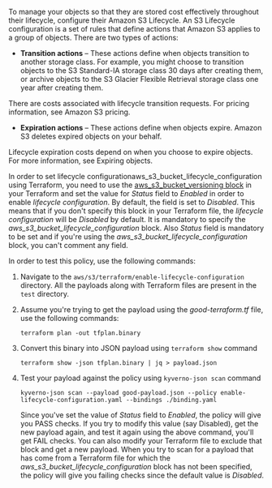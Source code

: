 To manage your objects so that they are stored cost effectively throughout their lifecycle, configure their Amazon S3 Lifecycle. An S3 Lifecycle configuration is a set of rules that define actions that Amazon S3 applies to a group of objects. There are two types of actions:

- **Transition actions** – These actions define when objects transition to another storage class. For example, you might choose to transition objects to the S3 Standard-IA storage class 30 days after creating them, or archive objects to the S3 Glacier Flexible Retrieval storage class one year after creating them. 

There are costs associated with lifecycle transition requests. For pricing information, see Amazon S3 pricing.

- **Expiration actions** – These actions define when objects expire. Amazon S3 deletes expired objects on your behalf.

Lifecycle expiration costs depend on when you choose to expire objects. For more information, see Expiring objects.

In order to set lifecycle configurationaws_s3_bucket_lifecycle_configuration using Terraform, you need to use the [aws_s3_bucket_versioning block](https://registry.terraform.io/providers/hashicorp/aws/latest/docs/resources/s3_bucket_lifecycle_configuration) in your Terraform and set the value for *Status* field to *Enabled* in order to enable *lifecycle configuration*. By default, the field is set to *Disabled*. This means that if you don't specify this block in your Terraform file, the *lifecycle configuration* will be *Disabled* by default. It is mandatory to specify the *aws_s3_bucket_lifecycle_configuration* block. Also *Status* field is mandatory to be set and if you're using the *aws_s3_bucket_lifecycle_configuration* block, you can't comment any field.

In order to test this policy, use the following commands:

1. Navigate to the `aws/s3/terraform/enable-lifecycle-configuration` directory. All the payloads along with Terraform files are present in the `test` directory.

2. Assume you're trying to get the payload using the *good-terraform.tf* file, use the following commands:
   ```
   terraform plan -out tfplan.binary
   ```
3. Convert this binary into JSON payload using `terraform show` command
   ```
   terraform show -json tfplan.binary | jq > payload.json
   ```
4. Test your payload against the policy using `kyverno-json scan` command
   ```
   kyverno-json scan --payload good-payload.json --policy enable-lifecycle-configuration.yaml --bindings ./binding.yaml
   ```
   Since you've set the value of *Status* field to *Enabled*, the policy will give you PASS checks. If you try to modify this value (say Disabled), get the new payload again, and test it again using the above command, you'll get FAIL checks. You can also modify your Terraform file to exclude that block and get a new payload. When you try to scan for a payload that has come from a Terraform file for which the *aws_s3_bucket_lifecycle_configuration* block has not been specified, the policy will give you failing checks since the default value is *Disabled*.
   